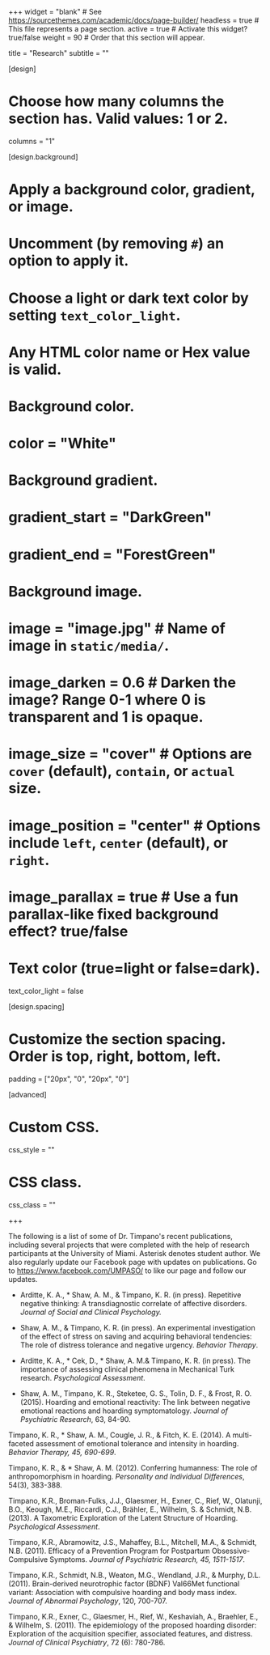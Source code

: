 +++
widget = "blank"  # See https://sourcethemes.com/academic/docs/page-builder/
headless = true  # This file represents a page section.
active = true  # Activate this widget? true/false
weight = 90  # Order that this section will appear.


title = "Research"
subtitle = ""


[design]
  # Choose how many columns the section has. Valid values: 1 or 2.
  columns = "1"


[design.background]
  # Apply a background color, gradient, or image.
  #   Uncomment (by removing `#`) an option to apply it.
  #   Choose a light or dark text color by setting `text_color_light`.
  #   Any HTML color name or Hex value is valid.

  # Background color.
 #  color = "White"
  
  # Background gradient.
  # gradient_start = "DarkGreen"
  # gradient_end = "ForestGreen"
  
  # Background image.
  # image = "image.jpg"  # Name of image in `static/media/`.
  # image_darken = 0.6  # Darken the image? Range 0-1 where 0 is transparent and 1 is opaque.
  # image_size = "cover"  #  Options are `cover` (default), `contain`, or `actual` size.
  # image_position = "center"  # Options include `left`, `center` (default), or `right`.
  # image_parallax = true  # Use a fun parallax-like fixed background effect? true/false
  
  # Text color (true=light or false=dark).
  text_color_light = false

[design.spacing]
  # Customize the section spacing. Order is top, right, bottom, left.
  padding = ["20px", "0", "20px", "0"]

[advanced]
 # Custom CSS. 
 css_style = ""
 
 # CSS class.
 css_class = ""

+++

The following is a list of some of Dr. Timpano's recent publications, including several projects that were completed with the help of research participants at the University of Miami. Asterisk denotes student author. We also regularly update our Facebook page with updates on publications. Go to https://www.facebook.com/UMPASO/ to like our page and follow our updates.

* Arditte, K. A., * Shaw, A. M., & Timpano, K. R. (in press). Repetitive negative thinking: A transdiagnostic correlate of affective disorders. _Journal of Social and Clinical Psychology._

* Shaw, A. M., & Timpano, K. R. (in press). An experimental investigation of the effect of stress on saving and acquiring behavioral tendencies: The role of distress tolerance and negative urgency. _Behavior Therapy_.

* Arditte, K. A., * Cek, D., * Shaw, A. M.& Timpano, K. R. (in press). The importance of assessing clinical phenomena in Mechanical Turk research. _Psychological Assessment_.

* Shaw, A. M., Timpano, K. R., Steketee, G. S., Tolin, D. F., & Frost, R. O. (2015). Hoarding and emotional reactivity: The link between negative emotional reactions and hoarding symptomatology. _Journal of Psychiatric Research_, 63, 84-90.

Timpano, K. R., * Shaw, A. M., Cougle, J. R., & Fitch, K. E. (2014). A multi-faceted assessment of emotional tolerance and intensity in hoarding. _Behavior Therapy, 45, 690-699_.

Timpano, K. R., & * Shaw, A. M. (2012). Conferring humanness: The role of anthropomorphism in hoarding. _Personality and Individual Differences_, 54(3), 383-388.

Timpano, K.R., Broman-Fulks, J.J., Glaesmer, H., Exner, C., Rief, W., Olatunji, B.O., Keough, M.E., Riccardi, C.J., Brähler, E., Wilhelm, S. & Schmidt, N.B. (2013). A Taxometric Exploration of the Latent Structure of Hoarding. _Psychological Assessment_.

Timpano, K.R., Abramowitz, J.S., Mahaffey, B.L., Mitchell, M.A., & Schmidt, N.B. (2011). Efficacy of a Prevention Program for Postpartum Obsessive-Compulsive Symptoms. _Journal of Psychiatric Research, 45, 1511-1517_.

Timpano, K.R., Schmidt, N.B., Weaton, M.G., Wendland, J.R., & Murphy, D.L. (2011). Brain-derived neurotrophic factor (BDNF) Val66Met functional variant: Association with compulsive hoarding and body mass index. _Journal of Abnormal Psychology_, 120, 700-707.

Timpano, K.R., Exner, C., Glaesmer, H., Rief, W., Keshaviah, A., Braehler, E., & Wilhelm, S. (2011). The epidemiology of the proposed hoarding disorder: Exploration of the acquisition specifier, associated features, and distress. _Journal of Clinical Psychiatry_, 72 (6): 780-786.
